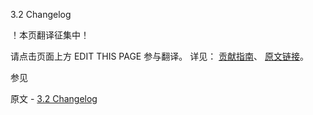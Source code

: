  3.2 Changelog

 ！本页翻译征集中！

请点击页面上方 EDIT THIS PAGE 参与翻译。
详见：
[贡献指南]( https://github.com/JinMuInfo/MongoDB-Manual-zh/blob/master/CONTRIBUTING.md )、
[原文链接](  https://docs.mongodb.com/manual/release-notes/3.2-changelog/  )。

 参见

原文 - [3.2 Changelog]( https://docs.mongodb.com/manual/release-notes/3.2-changelog/ )

